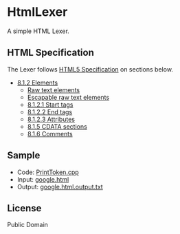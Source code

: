 # HtmlLexer
A simple HTML Lexer.

## HTML Specification
The Lexer follows [HTML5 Specification](http://www.w3.org/TR/html5/) on sections below.
- [8.1.2 Elements](http://www.w3.org/TR/html5/syntax.html#elements-0)
  - [Raw text elements](http://www.w3.org/TR/html5/syntax.html#raw-text-elements)
  - [Escapable raw text elements](http://www.w3.org/TR/html5/syntax.html#escapable-raw-text-elements)
  - [8.1.2.1 Start tags](http://www.w3.org/TR/html5/syntax.html#start-tags)
  - [8.1.2.2 End tags](http://www.w3.org/TR/html5/syntax.html#end-tags)
  - [8.1.2.3 Attributes](http://www.w3.org/TR/html5/syntax.html#attributes-0)
  - [8.1.5 CDATA sections](http://www.w3.org/TR/html5/syntax.html#cdata-sections)
  - [8.1.6 Comments](http://www.w3.org/TR/html5/syntax.html#comments)

## Sample
- Code: [PrintToken.cpp](https://github.com/limingjie/HtmlLexer/blob/master/PrintToken.cpp)
- Input: [google.html](https://github.com/limingjie/HtmlLexer/blob/master/sample/google.html)
- Output: [google.html.output.txt](https://github.com/limingjie/HtmlLexer/blob/master/sample/google.html.output.txt)

## License
Public Domain
